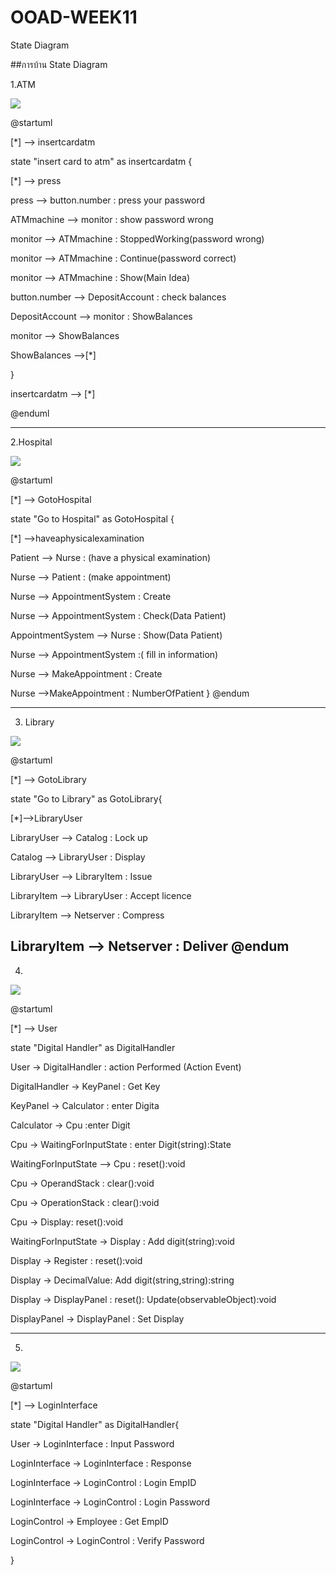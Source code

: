 # OOAD-WEEK11
State Diagram

##การบ้าน State Diagram

1.ATM

![](http://www.plantuml.com/plantuml/img/VP6nJWCn38PtFuNLgI2L1-Y0Mc1Xw5Ga1iIGorczg3txv3Ww8SIxanoqN1WwHVR_VOaZRw8vjTIV0Dvktt6rkiV0aTIyqzPP3v018rpyTB6qqGHpj40NQnW_0G7nVD6W56EkftFgDCbC-8vJtv3Y-ZVvaAGuk1X7qJRpk7tPzSvtWMcoUk5WKlZOoNWXSLJX0y0vBkZCNEFUP1YeVHKz1ZuiQ-_cYlWeR84J_IbULCdRDMcVPrlkN61yRibbilviuPzea1XiwxqajkpuZlmH6tTox2a2_0FgpvS77YxeV8ugcHSbpTi0-0AeDrMqAO4DSPlt_mq0)


@startuml

[*] --> insertcardatm

state "insert card to atm" as insertcardatm {

[*] --> press

press --> button.number : press your password

ATMmachine --> monitor : show password wrong

monitor --> ATMmachine : StoppedWorking(password wrong)

monitor --> ATMmachine : Continue(password correct)

monitor --> ATMmachine : Show(Main Idea)

button.number --> DepositAccount : check balances

DepositAccount --> monitor : ShowBalances

monitor --> ShowBalances

ShowBalances -->[*]

}

insertcardatm --> [*]

@enduml

---------------------------------------------------------------------------------------------------------------------------------------
2.Hospital

![](http://www.plantuml.com/plantuml/img/VO_1IWCn48RlynG_FMs5la0FfQ9GBwr2Z-9XhBDiw2PPajbg4T_TgNRRQ4K81FxvFcR-ULPEslkMwF7g2PF938keyIxcpYbRQdCLZ1OH6Z748t3-mU7zv3Uy4-wQVNORRkMDlGkiBWPwi4-2VkrOzIaBfgWED1W3Zq8OqpTru0VN3CzRCxekkg3UiXB3zJbVxxEAXoatIQm3KG5USeOrijbMjwmyh1iJNOBb-Uicllus_bk2QONQjIrSi5V7v8zD2MTjQGKBjMnmWlvWLhr_bdHV7o-X3vfBUEazVG80)



@startuml

[*] --> GotoHospital

state "Go to Hospital" as GotoHospital {

[*] -->haveaphysicalexamination

Patient --> Nurse : (have a physical examination)

Nurse --> Patient : (make appointment)

Nurse -->  AppointmentSystem  : Create

Nurse --> AppointmentSystem : Check(Data Patient)

AppointmentSystem --> Nurse : Show(Data Patient)

Nurse --> AppointmentSystem  :( fill in information)

Nurse --> MakeAppointment  : Create

Nurse -->MakeAppointment  : NumberOfPatient
} @endum

-----------------------------------------------------------------------------------------------------------------------------------
3. Library

![](http://www.plantuml.com/plantuml/img/VOv12y8m38Nl-HN1ex0_i8DC9ep1yEP9FDGQfDYkfKc5uP-t6rE6YhUyzxwyf69HKPAp0CVr2OjYWuqNtvbpL740oB4GhXgFud5sLwXuIJt6rRmvomDJ15Y8gRLMego_OecTrpTC0U1bZV4IpypESB1g-AwPTIlaCjOo9tf3a_bPLk9MQmg2rcZgzGzwJvB1-tWuqxLt8HBpNou_IDRa4IhgByd14m00)

@startuml

[*] --> GotoLibrary

state "Go to Library" as GotoLibrary{

[*]-->LibraryUser

LibraryUser --> Catalog : Lock up

Catalog --> LibraryUser  : Display

LibraryUser --> LibraryItem : Issue

LibraryItem --> LibraryUser : Accept licence

LibraryItem --> Netserver   : Compress

LibraryItem --> Netserver  : Deliver
@endum
-----------------------------------------------------------------------------------------------------------------------------

4.

![](http://www.plantuml.com/plantuml/img/VPBBReD034Nt_WehAr8rFy2YQbJwKXU96gLTL5qOnescdG2QCP7ozpNX8Q2eA-3wtEindjiWvAKwEe2FgqzShMvm7zW3g2wCYyGUh9339ygDOxz02jXghGHG6r2DOnrZf4niaUEM_LVXZsmmMZVA_ObpMG9C79hnmkSjvUpK_SXIVmBqcjRlo6ML8odgV0rHLnC2C2ZLO5bXF02qheeMticApGyFXN_Eoqfsbpb7ML4GhyGoljG0PXshjeTQFGUMQ1cV2clwDfkIlOwbSFQZJEQO_2nJ_v1_gSI6qj5vscV-L3skQMjZq8m6QfmTeV0h7soGoxB6wGCcuSmUoRsHg_Xlw7MNtJp7pkQrMsZN0VUbqSD6HQeNvqIfuqtwpPbCUlSxdyJiz5wqqYy0)

@startuml

[*] --> User

state "Digital Handler" as DigitalHandler

User -> DigitalHandler : action Performed (Action Event)

DigitalHandler -> KeyPanel : Get Key

KeyPanel -> Calculator : enter Digita

Calculator -> Cpu :enter Digit

Cpu -> WaitingForInputState : enter Digit(string):State

WaitingForInputState --> Cpu  : reset():void

Cpu -> OperandStack : clear():void

Cpu -> OperationStack : clear():void

Cpu -> Display: reset():void

WaitingForInputState -> Display : Add digit(string):void

Display -> Register : reset():void

Display -> DecimalValue: Add digit(string,string):string

Display -> DisplayPanel : reset(): Update(observableObject):void

DisplayPanel -> DisplayPanel : Set Display

----------------------------------------------------------------------------------------------------------------------
5.
![](http://www.plantuml.com/plantuml/img/ZOv12i9034NtEKNeKkW5N8XWHGikHD2Dk1XiMWQcCoL9aIBUtL4grAhWCZ_lF_vSrB2sjGCuJawOfZFSXChwt2jnQSu440abJ39RMJKEryONZZX18zXdVNG5s0inVZXmYhblMiMj4Ra4BW16mBVAZgG9NkWdl0XUERY8FazSrasU_KsFjhpU4OyU5pfwR5YHlca7r4Xw8BPbDx3UxW00)

@startuml

[*] --> LoginInterface

state "Digital Handler" as DigitalHandler{

User -> LoginInterface : Input Password

LoginInterface -> LoginInterface : Response

LoginInterface -> LoginControl : Login EmpID

LoginInterface -> LoginControl : Login Password

LoginControl -> Employee : Get EmpID

LoginControl -> LoginControl : Verify Password

}
